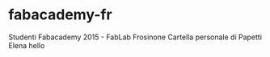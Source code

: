 # fabacademy-fr
Studenti Fabacademy 2015 - FabLab Frosinone
Cartella personale di Papetti Elena
hello
